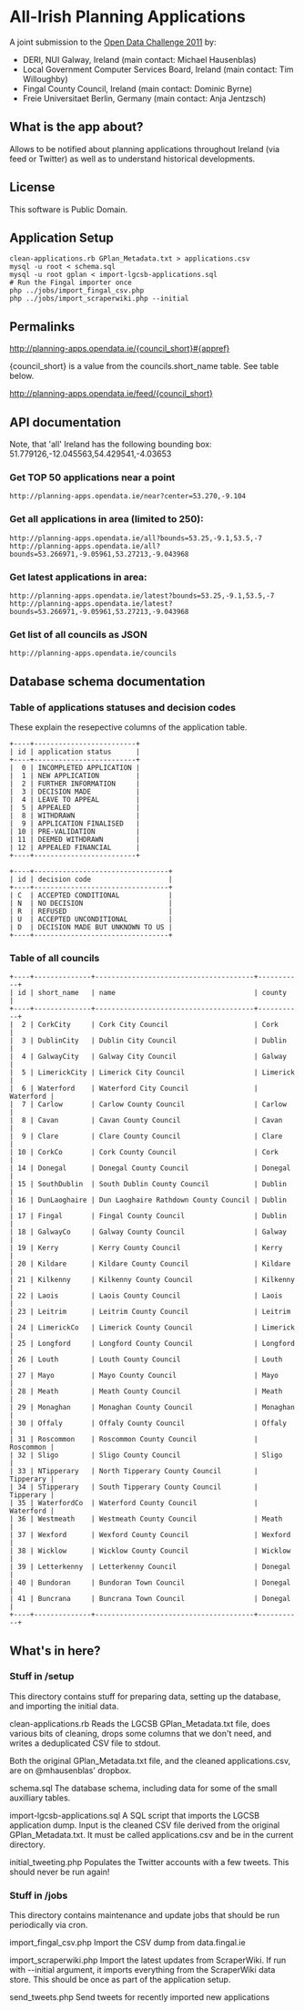 # All-Irish Planning Applications

A joint submission to the [Open Data Challenge 2011](http://opendatachallenge.org/) by:

* DERI, NUI Galway, Ireland (main contact: Michael Hausenblas) 
* Local Government Computer Services Board, Ireland (main contact: Tim Willoughby)
* Fingal County Council, Ireland (main contact: Dominic Byrne)
* Freie Universitaet Berlin, Germany (main contact: Anja Jentzsch)

## What is the app about?

Allows to be notified about planning applications throughout Ireland (via feed or Twitter) as well as to understand historical developments.

## License

This software is Public Domain.

## Application Setup

    clean-applications.rb GPlan_Metadata.txt > applications.csv
    mysql -u root < schema.sql
    mysql -u root gplan < import-lgcsb-applications.sql
    # Run the Fingal importer once
    php ../jobs/import_fingal_csv.php
    php ../jobs/import_scraperwiki.php --initial

## Permalinks

http://planning-apps.opendata.ie/{council_short}#{appref}

{council_short} is a value from the councils.short_name table. See table below.

http://planning-apps.opendata.ie/feed/{council_short}


## API documentation

Note, that 'all' Ireland has the following bounding box: 51.779126,-12.045563,54.429541,-4.03653

### Get TOP 50 applications near a point

    http://planning-apps.opendata.ie/near?center=53.270,-9.104

### Get all applications in area (limited to 250):

    http://planning-apps.opendata.ie/all?bounds=53.25,-9.1,53.5,-7
    http://planning-apps.opendata.ie/all?bounds=53.266971,-9.05961,53.27213,-9.043968

### Get latest applications in area:

    http://planning-apps.opendata.ie/latest?bounds=53.25,-9.1,53.5,-7
    http://planning-apps.opendata.ie/latest?bounds=53.266971,-9.05961,53.27213,-9.043968

### Get list of all councils as JSON

    http://planning-apps.opendata.ie/councils

## Database schema documentation

### Table of applications statuses and decision codes

These explain the resepective columns of the application table.

    +----+-------------------------+
    | id | application status      |
    +----+-------------------------+
    |  0 | INCOMPLETED APPLICATION |
    |  1 | NEW APPLICATION         |
    |  2 | FURTHER INFORMATION     |
    |  3 | DECISION MADE           |
    |  4 | LEAVE TO APPEAL         |
    |  5 | APPEALED                |
    |  8 | WITHDRAWN               |
    |  9 | APPLICATION FINALISED   |
    | 10 | PRE-VALIDATION          |
    | 11 | DEEMED WITHDRAWN        |
    | 12 | APPEALED FINANCIAL      |
    +----+-------------------------+

    +----+---------------------------------+
    | id | decision code                   |
    +----+---------------------------------+
    | C  | ACCEPTED CONDITIONAL            |
    | N  | NO DECISION                     |
    | R  | REFUSED                         |
    | U  | ACCEPTED UNCONDITIONAL          |
    | D  | DECISION MADE BUT UNKNOWN TO US |
    +----+---------------------------------+

### Table of all councils

    +----+--------------+---------------------------------------+-----------+
    | id | short_name   | name                                  | county    |
    +----+--------------+---------------------------------------+-----------+
    |  2 | CorkCity     | Cork City Council                     | Cork      |
    |  3 | DublinCity   | Dublin City Council                   | Dublin    |
    |  4 | GalwayCity   | Galway City Council                   | Galway    |
    |  5 | LimerickCity | Limerick City Council                 | Limerick  |
    |  6 | Waterford    | Waterford City Council                | Waterford |
    |  7 | Carlow       | Carlow County Council                 | Carlow    |
    |  8 | Cavan        | Cavan County Council                  | Cavan     |
    |  9 | Clare        | Clare County Council                  | Clare     |
    | 10 | CorkCo       | Cork County Council                   | Cork      |
    | 14 | Donegal      | Donegal County Council                | Donegal   |
    | 15 | SouthDublin  | South Dublin County Council           | Dublin    |
    | 16 | DunLaoghaire | Dun Laoghaire Rathdown County Council | Dublin    |
    | 17 | Fingal       | Fingal County Council                 | Dublin    |
    | 18 | GalwayCo     | Galway County Council                 | Galway    |
    | 19 | Kerry        | Kerry County Council                  | Kerry     |
    | 20 | Kildare      | Kildare County Council                | Kildare   |
    | 21 | Kilkenny     | Kilkenny County Council               | Kilkenny  |
    | 22 | Laois        | Laois County Council                  | Laois     |
    | 23 | Leitrim      | Leitrim County Council                | Leitrim   |
    | 24 | LimerickCo   | Limerick County Council               | Limerick  |
    | 25 | Longford     | Longford County Council               | Longford  |
    | 26 | Louth        | Louth County Council                  | Louth     |
    | 27 | Mayo         | Mayo County Council                   | Mayo      |
    | 28 | Meath        | Meath County Council                  | Meath     |
    | 29 | Monaghan     | Monaghan County Council               | Monaghan  |
    | 30 | Offaly       | Offaly County Council                 | Offaly    |
    | 31 | Roscommon    | Roscommon County Council              | Roscommon |
    | 32 | Sligo        | Sligo County Council                  | Sligo     |
    | 33 | NTipperary   | North Tipperary County Council        | Tipperary |
    | 34 | STipperary   | South Tipperary County Council        | Tipperary |
    | 35 | WaterfordCo  | Waterford County Council              | Waterford |
    | 36 | Westmeath    | Westmeath County Council              | Meath     |
    | 37 | Wexford      | Wexford County Council                | Wexford   |
    | 38 | Wicklow      | Wicklow County Council                | Wicklow   |
    | 39 | Letterkenny  | Letterkenny Council                   | Donegal   |
    | 40 | Bundoran     | Bundoran Town Council                 | Donegal   |
    | 41 | Buncrana     | Buncrana Town Council                 | Donegal   |
    +----+--------------+---------------------------------------+-----------+


## What's in here?

### Stuff in /setup

This directory contains stuff for preparing data, setting up the
database, and importing the initial data.

clean-applications.rb
  Reads the LGCSB GPlan_Metadata.txt file, does various bits of cleaning,
  drops some columns that we don't need, and writes a deduplicated CSV
  file to stdout.

  Both the original GPlan_Metadata.txt file, and the cleaned
  applications.csv, are on @mhausenblas' dropbox.

schema.sql
  The database schema, including data for some of the small 
  auxilliary tables.

import-lgcsb-applications.sql
  A SQL script that imports the LGCSB application dump. Input
  is the cleaned CSV file derived from the original
  GPlan_Metadata.txt. It must be called applications.csv and
  be in the current directory.

initial_tweeting.php
  Populates the Twitter accounts with a few tweets. This should
  never be run again!


### Stuff in /jobs

This directory contains maintenance and update jobs that should be run
periodically via cron.

import_fingal_csv.php
  Import the CSV dump from data.fingal.ie

import_scraperwiki.php
  Import the latest updates from ScraperWiki. If run with --initial
  argument, it imports everything from the ScraperWiki data store.
  This should be once as part of the application setup.

send_tweets.php
  Send tweets for recently imported new applications
